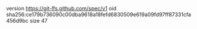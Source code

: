 version https://git-lfs.github.com/spec/v1
oid sha256:ce179b736090c00dba9618a18fefd6830509e619a09fd97ff87331cfa456d9bc
size 47
